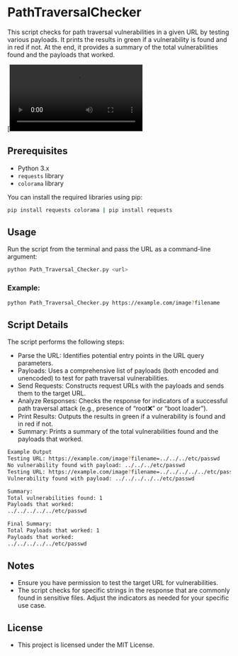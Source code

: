 # PathTraversalChecker
This script checks for path traversal vulnerabilities in a given URL by testing various payloads. It prints the results in green if a vulnerability is found and in red if not. At the end, it provides a summary of the total vulnerabilities found and the payloads that worked.

[![Watch the video](/Live.mp4)

## Prerequisites

- Python 3.x
- `requests` library
- `colorama` library

You can install the required libraries using pip:

```sh
pip install requests colorama | pip install requests
```

## Usage
Run the script from the terminal and pass the URL as a command-line argument:
```sh
python Path_Traversal_Checker.py <url>
```
### Example:
```sh
python Path_Traversal_Checker.py https://example.com/image?filename
```

## Script Details
The script performs the following steps:

- Parse the URL: Identifies potential entry points in the URL query parameters.
- Payloads: Uses a comprehensive list of payloads (both encoded and unencoded) to test for path traversal vulnerabilities.
- Send Requests: Constructs request URLs with the payloads and sends them to the target URL.
- Analyze Responses: Checks the response for indicators of a successful path traversal attack (e.g., presence of “root:x:” or “boot loader”).
- Print Results: Outputs the results in green if a vulnerability is found and in red if not.
- Summary: Prints a summary of the total vulnerabilities found and the payloads that worked.
```sh
Example Output
Testing URL: https://example.com/image?filename=../../../etc/passwd
No vulnerability found with payload: ../../../etc/passwd
Testing URL: https://example.com/image?filename=../../../../../etc/passwd
Vulnerability found with payload: ../../../../../etc/passwd

Summary:
Total vulnerabilities found: 1
Payloads that worked:
../../../../../etc/passwd

Final Summary:
Total Payloads that worked: 1
Payloads that worked:
../../../../../etc/passwd
```

## Notes
- Ensure you have permission to test the target URL for vulnerabilities.
- The script checks for specific strings in the response that are commonly found in sensitive files. Adjust the indicators as needed for your specific use case.

## License
- This project is licensed under the MIT License.
